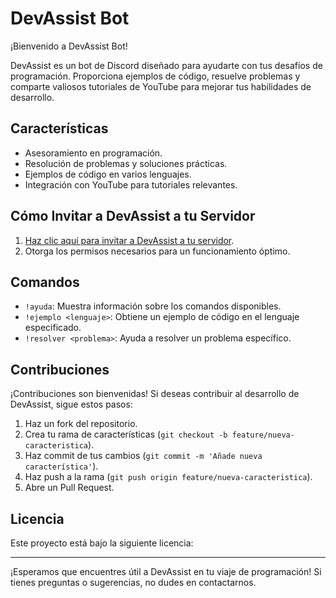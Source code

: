 # DevAssist Bot

¡Bienvenido a DevAssist Bot!

DevAssist es un bot de Discord diseñado para ayudarte con tus desafíos de programación. Proporciona ejemplos de código, resuelve problemas y comparte valiosos tutoriales de YouTube para mejorar tus habilidades de desarrollo.

## Características

- Asesoramiento en programación.
- Resolución de problemas y soluciones prácticas.
- Ejemplos de código en varios lenguajes.
- Integración con YouTube para tutoriales relevantes.

## Cómo Invitar a DevAssist a tu Servidor

1. [Haz clic aquí para invitar a DevAssist a tu servidor](#).
2. Otorga los permisos necesarios para un funcionamiento óptimo.

## Comandos

- `!ayuda`: Muestra información sobre los comandos disponibles.
- `!ejemplo <lenguaje>`: Obtiene un ejemplo de código en el lenguaje especificado.
- `!resolver <problema>`: Ayuda a resolver un problema específico.

## Contribuciones

¡Contribuciones son bienvenidas! Si deseas contribuir al desarrollo de DevAssist, sigue estos pasos:

1. Haz un fork del repositorio.
2. Crea tu rama de características (`git checkout -b feature/nueva-caracteristica`).
3. Haz commit de tus cambios (`git commit -m 'Añade nueva característica'`).
4. Haz push a la rama (`git push origin feature/nueva-caracteristica`).
5. Abre un Pull Request.

## Licencia

Este proyecto está bajo la siguiente licencia: 



---

¡Esperamos que encuentres útil a DevAssist en tu viaje de programación! Si tienes preguntas o sugerencias, no dudes en contactarnos.
